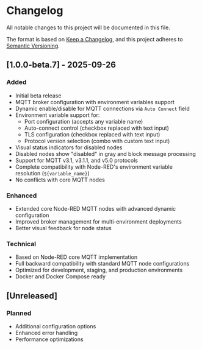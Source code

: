 # Changelog

All notable changes to this project will be documented in this file.

The format is based on [Keep a Changelog](https://keepachangelog.com/en/1.0.0/),
and this project adheres to [Semantic Versioning](https://semver.org/spec/v2.0.0.html).

## [1.0.0-beta.7] - 2025-09-26

### Added
- Initial beta release
- MQTT broker configuration with environment variables support
- Dynamic enable/disable for MQTT connections via `Auto Connect` field
- Environment variable support for:
  - Port configuration (accepts any variable name)
  - Auto-connect control (checkbox replaced with text input)
  - TLS configuration (checkbox replaced with text input) 
  - Protocol version selection (combo with custom text input)
- Visual status indicators for disabled nodes
- Disabled nodes show "disabled" in gray and block message processing
- Support for MQTT v3.1, v3.1.1, and v5.0 protocols
- Complete compatibility with Node-RED's environment variable resolution (`${variable_name}`)
- No conflicts with core MQTT nodes

### Enhanced
- Extended core Node-RED MQTT nodes with advanced dynamic configuration
- Improved broker management for multi-environment deployments
- Better visual feedback for node status

### Technical
- Based on Node-RED core MQTT implementation
- Full backward compatibility with standard MQTT node configurations
- Optimized for development, staging, and production environments
- Docker and Docker Compose ready

## [Unreleased]

### Planned
- Additional configuration options
- Enhanced error handling
- Performance optimizations